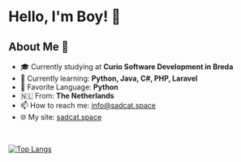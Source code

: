 # Hello, I'm Boy! 👋

## About Me 📌
- 🎓 Currently studying at **Curio Software Development in Breda**
- 🌱 Currently learning: **Python, Java, C#, PHP, Laravel**
- 🐍 Favorite Language: **Python**
- 🇳🇱 From: **The Netherlands**
- 📫 How to reach me: [info@sadcat.space](mailto:info@sadcat.space)
- 🌐 My site: [sadcat.space](https://sadcat.space)

&nbsp;

[![Top Langs](https://github-readme-stats.vercel.app/api/top-langs/?username=BoyK07&layout=compact&theme=radical)](https://github.com/anuraghazra/github-readme-stats)
